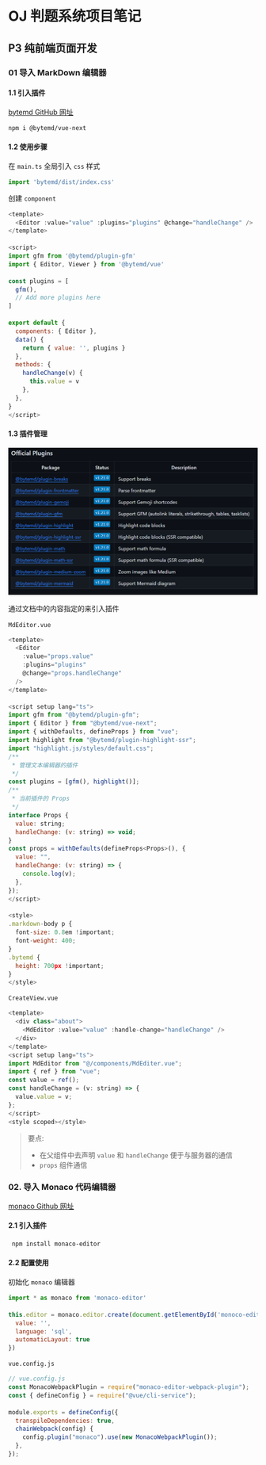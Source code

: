 # OJ 判题系统项目笔记

## P3 纯前端页面开发

### 01 导入 MarkDown 编辑器

#### 1.1 引入插件

[bytemd GitHub 网址](https://github.com/bytedance/bytemd)

```bash
npm i @bytemd/vue-next
```



#### 1.2 使用步骤

在 `main.ts` 全局引入 `css` 样式

```javascript
import 'bytemd/dist/index.css'
```



创建 `component`

```javascript
<template>
  <Editor :value="value" :plugins="plugins" @change="handleChange" />
</template>

<script>
import gfm from '@bytemd/plugin-gfm'
import { Editor, Viewer } from '@bytemd/vue'

const plugins = [
  gfm(),
  // Add more plugins here
]

export default {
  components: { Editor },
  data() {
    return { value: '', plugins }
  },
  methods: {
    handleChange(v) {
      this.value = v
    },
  },
}
</script>
```



#### 1.3 插件管理

![image-20240123220536855](./assets/文档编辑器插件界面.png)

通过文档中的内容指定的来引入插件

`MdEditor.vue`

```javascript
<template>
  <Editor
    :value="props.value"
    :plugins="plugins"
    @change="props.handleChange"
  />
</template>

<script setup lang="ts">
import gfm from "@bytemd/plugin-gfm";
import { Editor } from "@bytemd/vue-next";
import { withDefaults, defineProps } from "vue";
import highlight from "@bytemd/plugin-highlight-ssr";
import "highlight.js/styles/default.css";
/**
 * 管理文本编辑器的插件
 */
const plugins = [gfm(), highlight()];
/**
 * 当前插件的 Props
 */
interface Props {
  value: string;
  handleChange: (v: string) => void;
}
const props = withDefaults(defineProps<Props>(), {
  value: "",
  handleChange: (v: string) => {
    console.log(v);
  },
});
</script>

<style>
.markdown-body p {
  font-size: 0.8em !important;
  font-weight: 400;
}
.bytemd {
  height: 700px !important;
}
</style> 
```

`CreateView.vue`

```javascript
<template>
  <div class="about">
    <MdEditor :value="value" :handle-change="handleChange" />
  </div>
</template>
<script setup lang="ts">
import MdEditor from "@/components/MdEditer.vue";
import { ref } from "vue";
const value = ref();
const handleChange = (v: string) => {
  value.value = v;
};
</script>
<style scoped></style>
```

> 要点:
>
> - 在父组件中去声明 `value` 和 `handleChange` 便于与服务器的通信
> - `props` 组件通信



### 02. 导入 Monaco 代码编辑器

[monaco Github 网址](https://github.com/microsoft/monaco-editor)

#### 2.1 引入插件

```bash
 npm install monaco-editor
```



#### 2.2 配置使用

初始化 `monaco` 编辑器

```javascript
import * as monaco from 'monaco-editor'
 
this.editor = monaco.editor.create(document.getElementById('monoco-editor'), {
  value: '',
  language: 'sql',
  automaticLayout: true
})
```

`vue.config.js`

```javascript
// vue.config.js
const MonacoWebpackPlugin = require("monaco-editor-webpack-plugin");
const { defineConfig } = require("@vue/cli-service");

module.exports = defineConfig({
  transpileDependencies: true,
  chainWebpack(config) {
    config.plugin("monaco").use(new MonacoWebpackPlugin());
  },
});
```

